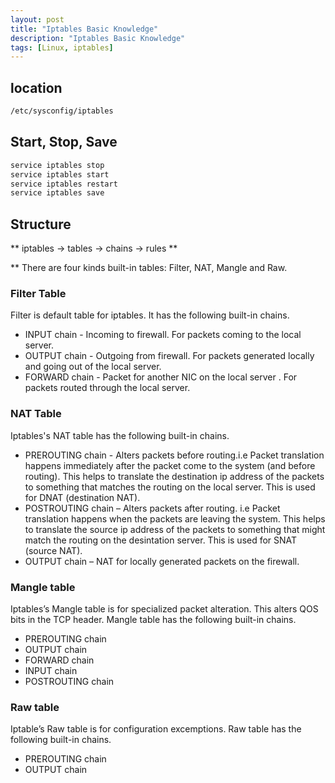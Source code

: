 ```yaml
---
layout: post
title: "Iptables Basic Knowledge"
description: "Iptables Basic Knowledge"
tags: [Linux, iptables]
---
```


## location

```bash
/etc/sysconfig/iptables
```

## Start, Stop, Save

```bash
service iptables stop
service iptables start
service iptables restart
service iptables save
```

## Structure

** iptables -> tables -> chains -> rules **

** There are four kinds built-in tables: Filter, NAT, Mangle and Raw.

### Filter Table
Filter is default table for iptables. It has the following built-in chains.
* INPUT chain - Incoming to firewall. For packets coming to the local server.
* OUTPUT chain - Outgoing from firewall. For packets generated locally and going out of the local server.
* FORWARD chain - Packet for another NIC on the local server . For packets routed through the local server.

### NAT Table
Iptables's NAT table has the following built-in chains.
* PREROUTING chain - Alters packets before routing.i.e Packet translation happens immediately after the packet come to the system (and before routing). This helps to translate the destination ip address of the packets to something that matches the routing on the local server. This is used for DNAT (destination NAT).
* POSTROUTING chain – Alters packets after routing. i.e Packet translation happens when the packets are leaving the system. This helps to translate the source ip address of the packets to something that might match the routing on the desintation server. This is used for SNAT (source NAT).
* OUTPUT chain – NAT for locally generated packets on the firewall.
 
### Mangle table
Iptables’s Mangle table is for specialized packet alteration. This alters QOS bits in the TCP header. Mangle table has the following built-in chains.
* PREROUTING chain
* OUTPUT chain
* FORWARD chain
* INPUT chain
* POSTROUTING chain

### Raw table
Iptable’s Raw table is for configuration excemptions. Raw table has the following built-in chains.
* PREROUTING chain
* OUTPUT chain
